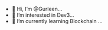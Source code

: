 - 👋 Hi, I’m @Gurleen...
- 👀 I’m interested in Dev3...
- 🌱 I’m currently learning Blockchain ...


<!---
Gurl33n/Gurl33n is a ✨ special ✨ repository because its `README.md` (this file) appears on your GitHub profile.
You can click the Preview link to take a look at your changes.
--->
